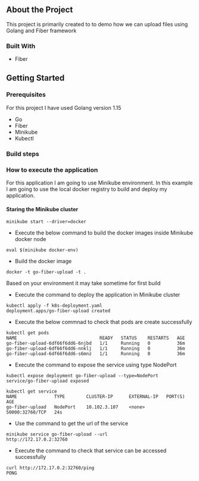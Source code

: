 <!-- About the Project -->
## About the Project

This project is primarily created to to demo how we can upload files using Golang and Fiber framework

### Built With
* Fiber

<!-- Getting Started -->
## Getting Started


### Prerequisites

For this project I have used Golang version 1.15
* Go
* Fiber
* Minikube
* Kubectl

### Build steps


### How to execute the application 

For this application I am going to use Minikube environment. In this example I am going to use the local docker registry to build and deploy my application.

#### Staring the Minikube cluster
``` minikube start --driver=docker ```

* Execute the below command to build the docker images inside Minikube docker node

``` eval $(minikube docker-env) ```

* Build the docker image 

``` 
docker -t go-fiber-upload -t . 
```
Based on your environment it may take sometime for first build 


* Execute the command to deploy the application in Minikube cluster

``` 
kubectl apply -f k8s-deployment.yaml
deployment.apps/go-fiber-upload created
```

* Execute the below commnad to check that pods are create successfully

``` 
kubectl get pods
NAME                               READY   STATUS    RESTARTS   AGE
go-fiber-upload-6df66f6dd6-6njbd   1/1     Running   0          36m
go-fiber-upload-6df66f6dd6-nnklj   1/1     Running   0          36m
go-fiber-upload-6df66f6dd6-s6mnz   1/1     Running   0          36m
```

* Execute the command to expose the service using type NodePort

``` 
kubectl expose deployment go-fiber-upload --type=NodePort
service/go-fiber-upload exposed
```

``` 
kubectl get service
NAME              TYPE        CLUSTER-IP      EXTERNAL-IP   PORT(S)           AGE
go-fiber-upload   NodePort    10.102.3.107    <none>        50000:32760/TCP   24s
```

* Use the command to get the url of the service

``` 
minikube service go-fiber-upload --url
http://172.17.0.2:32760
```
* Execute the command to check that service can be accessed successfully

``` 
curl http://172.17.0.2:32760/ping
PONG
```